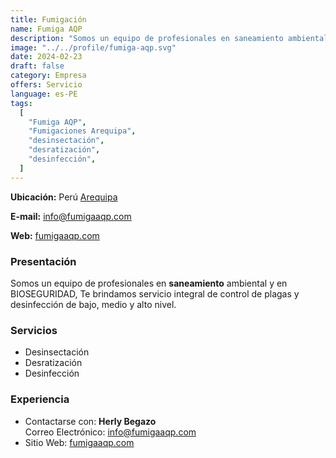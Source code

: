 ```yaml
---
title: Fumigación
name: Fumiga AQP
description: "Somos un equipo de profesionales en saneamiento ambiental y en BIOSEGURIDAD, Te brindamos servicios integral de control de plagas y desinfección de bajo, medio y alto nivel."
image: "../../profile/fumiga-aqp.svg"
date: 2024-02-23
draft: false
category: Empresa
offers: Servicio
language: es-PE
tags:
  [
    "Fumiga AQP",
    "Fumigaciones Arequipa",
    "desinsectación",
    "desratización",
    "desinfección",
  ]
---
```


<div class="bg-gray-300 p-4 my-4 rounded">
  <p><b>Ubicación:</b> Perú <a href='https://goo.gl/maps/PGgz64rfsqz' title='Arequipa, Arequipa' target='_blank'>Arequipa</a></p>
  <p><b>E-mail:</b> <a href="mailto:info@fumigaaqp.com" title="info@fumigaaqp.com" target='_blank'>info@fumigaaqp.com</a></p>
  <p><b>Web:</b> <a href='https://fumigaaqp.com/' title='fumigaaqp.com' target='_blank'>fumigaaqp.com</a></p>
</div>

### Presentación

Somos un equipo de profesionales en <strong>saneamiento</strong> ambiental y en BIOSEGURIDAD, Te brindamos servicio integral de control de plagas y desinfección de bajo, medio y alto nivel.

### Servicios

- Desinsectación
- Desratización
- Desinfección

### Experiencia

- Contactarse con: <strong>Herly Begazo</strong><br>
  Correo Electrónico: <a href="mailto:info@fumigaaqp.com" title="info@fumigaaqp.com">info@fumigaaqp.com</a>
- Sitio Web: <a href="https://fumigaaqp.com/" title="fumigaaqp.com">fumigaaqp.com</a>
